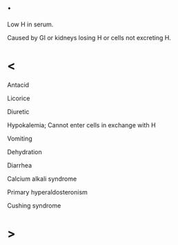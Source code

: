 # .

Low H in serum.

Caused by GI or kidneys losing H or cells not excreting H.

# <

Antacid

Licorice

Diuretic

Hypokalemia; Cannot enter cells in exchange with H

Vomiting

Dehydration

Diarrhea

Calcium alkali syndrome

Primary hyperaldosteronism

Cushing syndrome

# >
